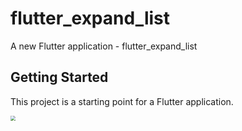 # flutter_expand_list

A new Flutter application - flutter_expand_list

## Getting Started

This project is a starting point for a Flutter application.

<img src="https://img2020.cnblogs.com/blog/1020339/202012/1020339-20201210181741823-1706127398.png" style="zoom:50%;" />
